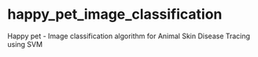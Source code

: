 # happy_pet_image_classification
Happy pet - Image classification algorithm for Animal Skin Disease Tracing using SVM
